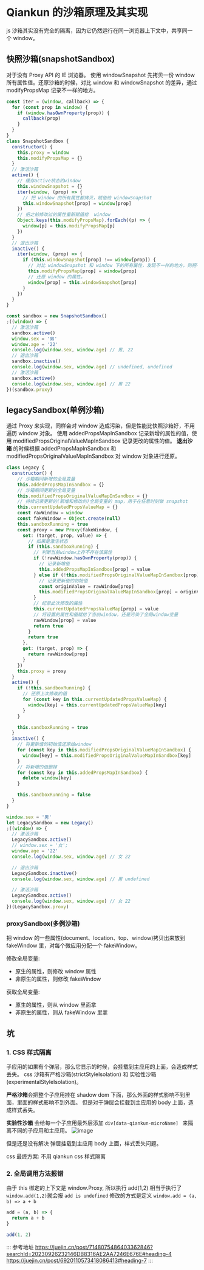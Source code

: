 # Qiankun 的沙箱原理及其实现

js 沙箱其实没有完全的隔离，因为它仍然运行在同一浏览器上下文中，共享同一个 window。

## 快照沙箱(snapshotSandbox)

对于没有 Proxy API 的 IE 浏览器。
使用 windowSnapshot 先拷贝一份 window 所有属性值。还原沙箱的时候，对比 window 和 windowSnapshot 的差异，通过 modifyPropsMap 记录不一样的地方。

```js
const iter = (window, callback) => {
  for (const prop in window) {
    if (window.hasOwnProperty(prop)) {
      callback(prop)
    }
  }
}
class SnapshotSandbox {
  constructor() {
    this.proxy = window
    this.modifyPropsMap = {}
  }
  // 激活沙箱
  active() {
    // 缓存active状态的window
    this.windowSnapshot = {}
    iter(window, (prop) => {
      // 把 window 的所有属性都拷贝，赋值给 windowSnapshot
      this.windowSnapshot[prop] = window[prop]
    })
    // 把之前修改过的属性重新赋值给  window
    Object.keys(this.modifyPropsMap).forEach((p) => {
      window[p] = this.modifyPropsMap[p]
    })
  }
  // 退出沙箱
  inactive() {
    iter(window, (prop) => {
      if (this.windowSnapshot[prop] !== window[prop]) {
        // 对比 windowSnapshot 和 window 下的所有属性，发现不一样的地方，则把不一样的地方记录到 modifyPropsMap。
        this.modifyPropsMap[prop] = window[prop]
        // 还原 window 的属性。
        window[prop] = this.windowSnapshot[prop]
      }
    })
  }
}
```

```js
const sandbox = new SnapshotSandbox()
;((window) => {
  // 激活沙箱
  sandbox.active()
  window.sex = '男'
  window.age = '22'
  console.log(window.sex, window.age) // 男, 22
  // 退出沙箱
  sandbox.inactive()
  console.log(window.sex, window.age) // undefined, undefined
  // 激活沙箱
  sandbox.active()
  console.log(window.sex, window.age) // 男 22
})(sandbox.proxy)
```

## legacySandbox(单例沙箱)

通过 Proxy 来实现，同样会对 window 造成污染，但是性能比快照沙箱好，不用遍历 window 对象。
使用 addedPropsMapInSandbox 记录新增的属性的值，使用 modifiedPropsOriginalValueMapInSandbox 记录更改的属性的值。
**退出沙箱** 的时候根据 addedPropsMapInSandbox 和 modifiedPropsOriginalValueMapInSandbox 对 window 对象进行还原。

```js
class Legacy {
  constructor() {
    // 沙箱期间新增的全局变量
    this.addedPropsMapInSandbox = {}
    // 沙箱期间更新的全局变量
    this.modifiedPropsOriginalValueMapInSandbox = {}
    // 持续记录更新的(新增和修改的)全局变量的 map，用于在任意时刻做 snapshot
    this.currentUpdatedPropsValueMap = {}
    const rawWindow = window
    const fakeWindow = Object.create(null)
    this.sandboxRunning = true
    const proxy = new Proxy(fakeWindow, {
      set: (target, prop, value) => {
        // 如果是激活状态
        if (this.sandboxRunning) {
          // 判断当前window上存不存在该属性
          if (!rawWindow.hasOwnProperty(prop)) {
            // 记录新增值
            this.addedPropsMapInSandbox[prop] = value
          } else if (!this.modifiedPropsOriginalValueMapInSandbox[prop]) {
            // 记录更新值的初始值
            const originValue = rawWindow[prop]
            this.modifiedPropsOriginalValueMapInSandbox[prop] = originValue
          }
          // 纪录此次修改的属性
          this.currentUpdatedPropsValueMap[prop] = value
          // 将设置的属性和值赋给了当前window，还是污染了全局window变量
          rawWindow[prop] = value
          return true
        }
        return true
      },
      get: (target, prop) => {
        return rawWindow[prop]
      }
    })
    this.proxy = proxy
  }
  active() {
    if (!this.sandboxRunning) {
      // 还原上次修改的值
      for (const key in this.currentUpdatedPropsValueMap) {
        window[key] = this.currentUpdatedPropsValueMap[key]
      }
    }

    this.sandboxRunning = true
  }
  inactive() {
    // 将更新值的初始值还原给window
    for (const key in this.modifiedPropsOriginalValueMapInSandbox) {
      window[key] = this.modifiedPropsOriginalValueMapInSandbox[key]
    }
    // 将新增的值删掉
    for (const key in this.addedPropsMapInSandbox) {
      delete window[key]
    }

    this.sandboxRunning = false
  }
}

window.sex = '男'
let LegacySandbox = new Legacy()
;((window) => {
  // 激活沙箱
  LegacySandbox.active()
  // window.sex = '女';
  window.age = '22'
  console.log(window.sex, window.age) // 女 22

  // 退出沙箱
  LegacySandbox.inactive()
  console.log(window.sex, window.age) // 男 undefined

  // 激活沙箱
  LegacySandbox.active()
  console.log(window.sex, window.age) // 女 22
})(LegacySandbox.proxy)
```

### proxySandbox(多例沙箱)

把 window 的一些属性(document、location、top、window)拷贝出来放到 fakeWindow 里，对每个微应用分配一个 fakeWindow。

修改全局变量:

- 原生的属性，则修改 window 属性
- 非原生的属性，则修改 fakeWindow

获取全局变量:

- 原生的属性，则从 window 里面拿
- 非原生的属性，则从 fakeWindow 里拿

## 坑

### 1. CSS 样式隔离

子应用的如果有个弹层，那么它显示的时候，会挂载到主应用的上面，会造成样式丢失。
css 沙箱有严格沙箱(strictStyleIsolation) 和 实验性沙箱(experimentalStyleIsolation)。

**严格沙箱**会把整个子应用挂在 shadow dom 下面，那么外面的样式影响不到里面，里面的样式影响不到外面。
但是对于弹层会挂载到主应用的 body 上面，造成样式丢失。

**实验性沙箱**
会给每一个子应用最外层添加 `div[data-qiankun-microName] ` 来隔离不同的子应用和主应用。
![image](https://github.com/zm8/blog/assets/32337542/e19c6b5f-6627-4e95-842a-e7b7c3337027)

但是还是没有解决 弹层挂载到主应用 body 上面，样式丢失问题。

css 最终方案:
不用 qiankun css 样式隔离

### 2. 全局调用方法报错

由于 this 绑定的上下文是 window.Proxy, 所以执行 add(1,2) 相当于执行了 `window.add(1,2)`就会报 `add is undefined`
修改的方式是定义 `window.add = (a, b) => a + b`

```js
add = (a, b) => {
  return a + b
}

add(1, 2)
```

::: 参考地址
https://juejin.cn/post/7148075486403362846?searchId=20230926232146DB8316AE2AA7246E676E#heading-4
https://juejin.cn/post/6920110573418086413#heading-7
:::
